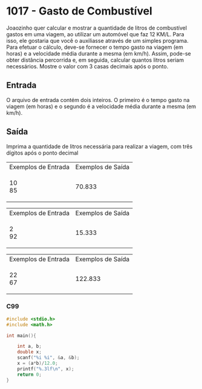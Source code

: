 <html>
  <body style="padding: 10px 0px">
    <div class="header">
      <h1>1017 - Gasto de Combustível</h1>
      <div class="problem">
        <div class="description">
          <p>
            Joaozinho quer calcular e mostrar a quantidade de litros de
            combustível gastos em uma viagem, ao utilizar um automóvel que faz
            12 KM/L. Para isso, ele gostaria que você o auxiliasse através de um
            simples programa. Para efetuar o cálculo, deve-se fornecer o tempo
            gasto na viagem (em horas) e a velocidade média durante a mesma (em
            km/h). Assim, pode-se obter distância percorrida e, em seguida,
            calcular quantos litros seriam necessários. Mostre o valor com 3
            casas decimais após o ponto.
          </p>
        </div>
        <h2>Entrada</h2>
        <div class="input">
          <p>
            O arquivo de entrada contém dois inteiros. O primeiro é o tempo
            gasto na viagem (em horas) e o segundo é a velocidade média durante
            a mesma (em km/h).
          </p>
        </div>
        <h2>Saída</h2>
        <div class="output">
          <p>
            Imprima a quantidade de litros necessária para realizar a viagem,
            com três dígitos após o ponto decimal
          </p>
        </div>
        <div class="both"></div>
        <table>
          <tbody>
            <tr>
              <td>Exemplos de Entrada</td>
              <td>Exemplos de Saída</td>
            </tr>
            <tr>
              <td class="division">
                <p>
                  10<br />
                  85
                </p>
              </td>
              <td>
                <p>70.833</p>
              </td>
            </tr>
          </tbody>
        </table>
        <table>
          <tbody>
            <tr>
              <td>Exemplos de Entrada</td>
              <td>Exemplos de Saída</td>
            </tr>
            <tr>
              <td class="division">
                <p>
                  2<br />
                  92
                </p>
              </td>
              <td>
                <p>15.333</p>
              </td>
            </tr>
          </tbody>
        </table>
        <table>
          <tbody>
            <tr>
              <td>Exemplos de Entrada</td>
              <td>Exemplos de Saída</td>
            </tr>
            <tr>
              <td class="division">
                <p>
                  22<br />
                  67
                </p>
              </td>
              <td>
                <p>122.833</p>
              </td>
            </tr>
          </tbody>
        </table>
      </div>
    </div>
  </body>
</html>

### C99

```c
#include <stdio.h>
#include <math.h>

int main(){

    int a, b;
    double x;
    scanf("%i %i", &a, &b);
    x = (a*b)/12.0;
    printf("%.3lf\n", x);
    return 0;
}
```
